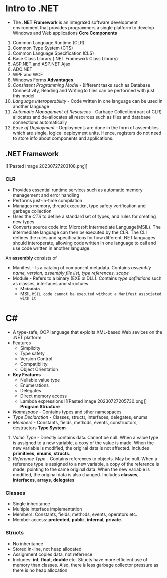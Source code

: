# Intro to .NET
- The **.NET Framework** is an integrated software development environment that provides programmers a single platform to develop Windows and Web applications
**Core Components**
1. Common Language Runtime (CLR)
2. Common Type System (CTS)
3. Common Language Specification (CLS)
4. Base Class Library (.NET Framework Class Library)
5. ASP.NET and ASP.NET Ajax
6. ADO.NET
7. WPF and WCF
8. Windows Forms
**Advantages**
1. *Consistent Programming Model* - Different tasks such as Database Connectivity, Reading and Writing to files can be performed with just this model
2. *Language Interoperability* - Code written in one language can be used in another language
3. *Automatic Management of Resources* - Garbage Collection(part of CLR) allocates and de-allocates all resources such as files and database connections automatically
4. *Ease of Deployment* - Deployments are done in the form of assemblies which are single, logical deployment units. Hence, registers do not need to store info about components and applications.

## .NET Framework
![[Pasted image 20230727203108.png]]
### CLR
- Provides essential runtime services such as automatic memory management and error handling
- Performs just-in-time compilation
- Manages memory, thread execution, type safety verification and garbage collection
- Uses the *CTS*  to define a standard set of types, and rules for creating new types
- Converts source code into Microsoft Intermediate Language(MSIL). The intermediate language can then be executed by the CLR. The CLI defines the rules and specifications for how different .NET languages should interoperate, allowing code written in one language to call and use code written in another language.

 An **assembly** consists of
 - Manifest - Is a catalog of component metadata. Contains *assembly name, version, assembly file list, type references, scope*
 - Module - Refers to a binary (EXE or DLL). Contains *type definitions* such as classes, interfaces and structures
	 - Metadata
	 - MSIL
`MSIL code cannot be executed without a Manifest associated with it`

# C\#
- A type-safe, OOP language that exploits XML-based Web sevices on the .NET platform
- Features
	- Simplicity
	- Type safety
	- Version Control
	- Compatibility
	- Object Orientation
- **Key Features**
	- Nullable value type
	- Enumerations
	- Delegates
	- Direct memory access
	- Lambda expressions
![[Pasted image 20230727205730.png]]
**Program Structure**
- *Namespace* - Contains types and other namespaces
- *Type Declaration* - Classes, structs, interfaces, delegates, enums
- *Members* - Constants, fields, methods, events, constructors, destructors
**Type System**
1. *Value Type* - Directly contains data. Cannot be null. When a value type is assigned to a new variable, a copy of the value is made. When the new variable is modified, the original data is not affected. Includes **primitives**, **enums**, **structs**.
2. *Reference Type* - Contains references to objects. May be null. When a reference type is assigned to a new variable, a copy of the reference is made, pointing to the same original data. When the new variable is modified, the original data is also changed. Includes **classes**, **interfaces**, **arrays**, **delegates**

### Classes
- Single inheritance
- Multiple interface implementation
- Members: Constants, fields, methods, events, operators etc.
- Member access: **protected**, **public**, **internal**, **private**.
### Structs
- No inheritance
- Stored in-line, not heap allocated
- Assignment copies data, not reference
- Includes: **int**, **float**, **double** etc.
Structs have more efficient use of memory than classes. Also, there is less garbage collector pressure as there is no heap allocation
